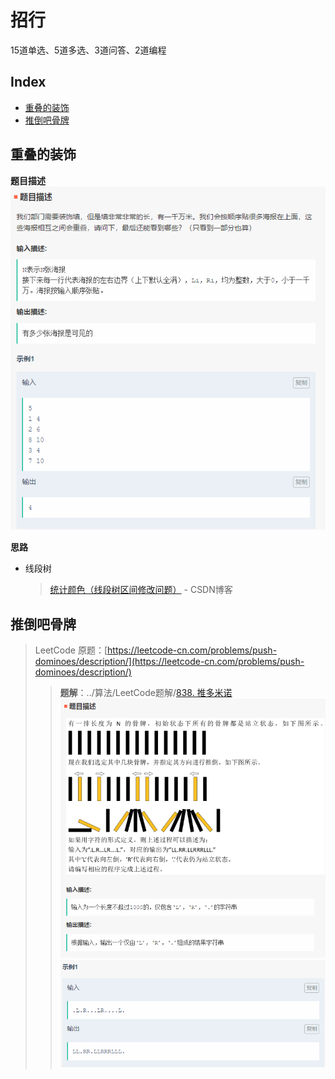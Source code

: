 # 招行

15道单选、5道多选、3道问答、2道编程

## Index

* [重叠的装饰](bi-shi-zhao-hang-180830.md#重叠的装饰)
* [推倒吧骨牌](bi-shi-zhao-hang-180830.md#推倒吧骨牌)

## 重叠的装饰

**题目描述** ![](../.gitbook/assets/tim-jie-tu-20180830195819.png)

**思路**

* 线段树

  > [统计颜色（线段树区间修改问题）](https://blog.csdn.net/bao___zi/article/details/80154839) - CSDN博客

## 推倒吧骨牌

> LeetCode 原题：[https://leetcode-cn.com/problems/push-dominoes/description/](https://leetcode-cn.com/problems/push-dominoes/description/)
>
> > **题解**：../算法/LeetCode题解/[838. 推多米诺](https://github.com/FantasyJXF/Artificial-Intelligence/tree/9859473754e144ed8a6da363c7c773ac65a7a1a6/算法/题解-LeetCode.md#838-推多米诺) ![](../.gitbook/assets/tim-jie-tu-20180830195912.png) ![](../.gitbook/assets/tim-jie-tu-20180830195925.png)

